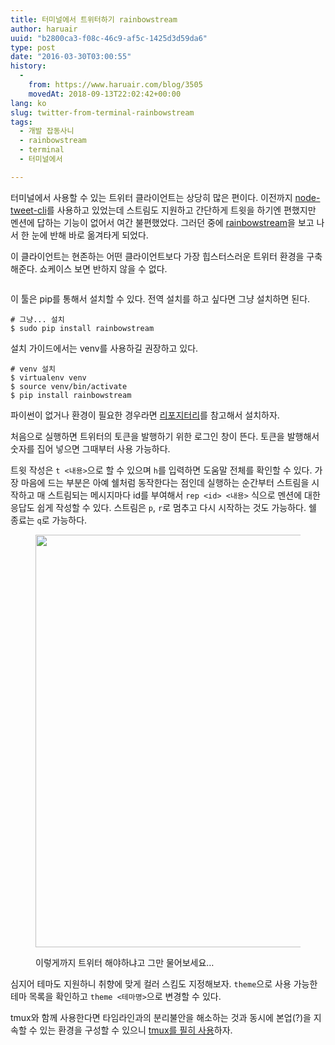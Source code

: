 ```yaml
---
title: 터미널에서 트위터하기 rainbowstream
author: haruair
uuid: "b2800ca3-f08c-46c9-af5c-1425d3d59da6"
type: post
date: "2016-03-30T03:00:55"
history:
  - 
    from: https://www.haruair.com/blog/3505
    movedAt: 2018-09-13T22:02:42+00:00
lang: ko
slug: twitter-from-terminal-rainbowstream
tags:
  - 개발 잡동사니
  - rainbowstream
  - terminal
  - 터미널에서

---
```

터미널에서 사용할 수 있는 트위터 클라이언트는 상당히 많은 편이다. 이전까지 [node-tweet-cli][1]를 사용하고 있었는데 스트림도 지원하고 간단하게 트윗을 하기엔 편했지만 멘션에 답하는 기능이 없어서 여간 불편했었다. 그러던 중에 [rainbowstream][2]을 보고 나서 한 눈에 반해 바로 옮겨타게 되었다.

이 클라이언트는 현존하는 어떤 클라이언트보다 가장 힙스터스러운 트위터 환경을 구축해준다. 쇼케이스 보면 반하지 않을 수 없다.

<img src="https://raw.githubusercontent.com/DTVD/rainbowstream/master/screenshot/rs.gif?w=660&#038;ssl=1" alt="" data-recalc-dims="1" />

이 툴은 pip를 통해서 설치할 수 있다. 전역 설치를 하고 싶다면 그냥 설치하면 된다.

    # 그냥... 설치
    $ sudo pip install rainbowstream
    

설치 가이드에서는 venv를 사용하길 권장하고 있다.

    # venv 설치
    $ virtualenv venv
    $ source venv/bin/activate
    $ pip install rainbowstream
    

파이썬이 없거나 환경이 필요한 경우라면 [리포지터리][2]를 참고해서 설치하자.

처음으로 실행하면 트위터의 토큰을 발행하기 위한 로그인 창이 뜬다. 토큰을 발행해서 숫자를 집어 넣으면 그때부터 사용 가능하다.

트윗 작성은 `t <내용>`으로 할 수 있으며 `h`를 입력하면 도움말 전체를 확인할 수 있다. 가장 마음에 드는 부분은 아예 쉘처럼 동작한다는 점인데 실행하는 순간부터 스트림을 시작하고 매 스트림되는 메시지마다 id를 부여해서 `rep <id> <내용>` 식으로 멘션에 대한 응답도 쉽게 작성할 수 있다. 스트림은 `p`, `r`로 멈추고 다시 시작하는 것도 가능하다. 쉘 종료는 `q`로 가능하다.

<figure class="wp-caption alignnone">

<img src="https://live.staticflickr.com/1508/25464896044_5f7513515e_b.jpg?resize=660%2C660&#038;ssl=1" width="660" height="660" class data-recalc-dims="1" /><figcaption class="wp-caption-text">이렇게까지 트위터 해야하냐고 그만 물어보세요&#8230;</figcaption></figure> 

심지어 테마도 지원하니 취향에 맞게 컬러 스킴도 지정해보자. `theme`으로 사용 가능한 테마 목록을 확인하고 `theme <테마명>`으로 변경할 수 있다.

tmux와 함께 사용한다면 타임라인과의 분리불안을 해소하는 것과 동시에 본업(?)을 지속할 수 있는 환경을 구성할 수 있으니 [tmux를 필히 사용][3]하자.

 [1]: https://www.npmjs.com/package/node-tweet-cli
 [2]: https://github.com/DTVD/rainbowstream
 [3]: http://haruair.com/blog/2124